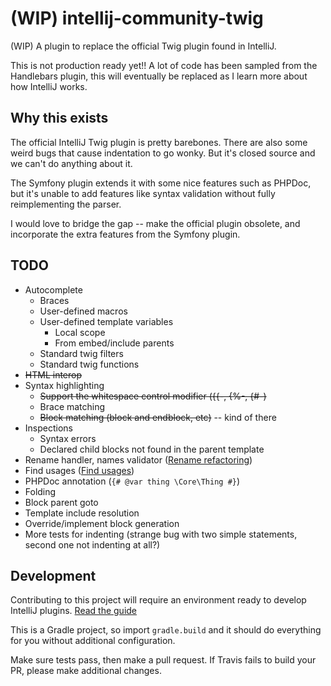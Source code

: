 # (WIP) intellij-community-twig

(WIP) A plugin to replace the official Twig plugin found in IntelliJ.

This is not production ready yet!! A lot of code has been sampled from the Handlebars plugin, this will eventually be replaced as I learn more about how IntelliJ works. 

## Why this exists

The official IntelliJ Twig plugin is pretty barebones. There are also some weird bugs that cause indentation to go wonky. But it's closed source and we can't do anything about it.

The Symfony plugin extends it with some nice features such as PHPDoc, but it's unable to add features like syntax validation without fully reimplementing the parser.

I would love to bridge the gap -- make the official plugin obsolete, and incorporate the extra features from the Symfony plugin. 

## TODO

- Autocomplete
    - Braces
    - User-defined macros
    - User-defined template variables
        - Local scope
        - From embed/include parents
    - Standard twig filters
    - Standard twig functions
- ~~HTML interop~~
- Syntax highlighting
    - ~~Support the whitespace control modifier ({{-, {%-, {#-)~~
    - Brace matching 
    - ~~Block matching (block and endblock, etc)~~ -- kind of there
- Inspections
    - Syntax errors
    - Declared child blocks not found in the parent template
- Rename handler, names validator ([Rename refactoring](https://www.jetbrains.org/intellij/sdk/docs/reference_guide/custom_language_support/rename_refactoring.html))
- Find usages ([Find usages](https://www.jetbrains.org/intellij/sdk/docs/reference_guide/custom_language_support/find_usages.html))
- PHPDoc annotation (`{# @var thing \Core\Thing #}`)
- Folding
- Block parent goto
- Template include resolution
- Override/implement block generation
- More tests for indenting (strange bug with two simple statements, second one not indenting at all?)
 
    
## Development

Contributing to this project will require an environment ready to develop IntelliJ plugins. [Read the guide](https://www.jetbrains.com/help/idea/configuring-intellij-platform-plugin-sdk.html)

This is a Gradle project, so import `gradle.build` and it should do everything for you without additional configuration. 

Make sure tests pass, then make a pull request. If Travis fails to build your PR, please make additional changes.